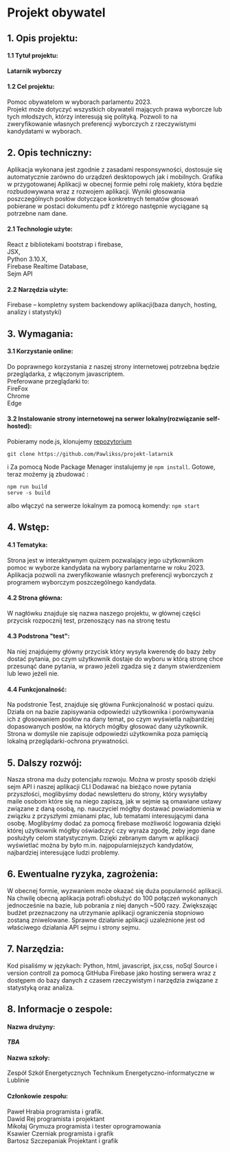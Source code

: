 # Projekt obywatel

## 1. Opis projektu:

#### 1.1 Tytuł projektu:
**Latarnik wyborczy**
#### 1.2 Cel projektu:
Pomoc obywatelom w wyborach parlamentu 2023.  
Projekt może dotyczyć wszystkich obywateli mających prawa wyborcze lub tych młodszych, którzy interesują się polityką. Pozwoli to na zweryfikowanie własnych preferencji wyborczych z rzeczywistymi kandydatami w wyborach.

## 2. Opis techniczny:

Aplikacja wykonana jest zgodnie z zasadami responsywności, dostosuje się automatycznie zarówno do urządzeń desktopowych jak i mobilnych.  Grafika w przygotowanej Aplikacji w obecnej formie pełni rolę makiety, która będzie rozbudowywana wraz z rozwojem aplikacji.  Wyniki głosowania poszczególnych posłów dotyczące konkretnych tematów głosowań pobierane w postaci dokumentu pdf z którego następnie wyciągane są potrzebne nam dane.
#### 2.1 Technologie użyte:
React z bibliotekami bootstrap i firebase,  
JSX,  
Python 3.10.X,  
Firebase Realtime Database,  
Sejm API  
####  2.2 Narzędzia użyte:
Firebase – kompletny system backendowy aplikacji(baza danych, hosting, analizy i statystyki)  
## 3. Wymagania:
#### 3.1 Korzystanie online:
Do poprawnego korzystania z naszej strony internetowej potrzebna będzie przeglądarka, z włączonym javascriptem.  
Preferowane przeglądarki to:  
FireFox  
Chrome  
Edge  
#### 3.2 Instalowanie strony internetowej na serwer lokalny(rozwiązanie self-hosted):
Pobieramy node.js, klonujemy [repozytorium](https://github.com/Pawlikss/projekt-latarnik)  
```
git clone https://github.com/Pawlikss/projekt-latarnik
```  
i Za pomocą Node Package Menager instalujemy je ```npm install```.  Gotowe, teraz możemy ją zbudować :  
```
npm run build
serve -s build
```
albo włączyć na serwerze lokalnym za pomocą komendy:
```npm start```  

## 4. Wstęp:

#### 4.1 Tematyka:
Strona jest w interaktywnym quizem pozwalający jego użytkownikom pomoc w wyborze kandydata na wybory parlamentarne w roku 2023.  
Aplikacja pozwoli na zweryfikowanie własnych preferencji wyborczych z programem wyborczym poszczególnego kandydata.
#### 4.2 Strona główna:
W nagłówku znajduje się nazwa naszego projektu, w głównej części przycisk rozpocznij test, przenoszący nas na stronę testu
#### 4.3 Podstrona "test":
Na niej znajdujemy główny przycisk który wysyła kwerendę do bazy żeby dostać pytania, po czym użytkownik dostaje do wyboru w którą stronę chce przesunąć dane pytania, w prawo jeżeli zgadza się z danym stwierdzeniem lub lewo jeżeli nie.

#### 4.4 Funkcjonalność:
Na podstronie Test, znajduje się główna Funkcjonalność w postaci quizu. Działa on na bazie zapisywania odpowiedzi użytkownika i porównywania ich z głosowaniem posłów na dany temat, po czym wyświetla najbardziej dopasowanych posłów, na których mógłby głosować dany użytkownik. 
Strona w domyśle nie zapisuje odpowiedzi użytkownika poza pamięcią lokalną przeglądarki-ochrona prywatności.

## 5. Dalszy rozwój:

Nasza strona ma duży potencjału rozwoju. Można w prosty sposób dzięki sejm API i naszej aplikacji CLI Dodawać na bieżąco nowe pytania przyszłości, moglibyśmy dodać newsletteru do strony, który wysyłałby maile osobom które się na niego zapiszą, jak w sejmie są omawiane ustawy związane z daną osobą, np. nauczyciel mógłby dostawać powiadomienia w związku z przyszłymi zmianami płac, lub tematami interesującymi dana osobę. Moglibyśmy dodać za pomocą firebase możliwość logowania dzięki której użytkownik mógłby oświadczyć czy wyraża zgodę, żeby jego dane posłużyły celom statystycznym. Dzięki zebranym danym w aplikacji wyświetlać można by było m.in. najpopularniejszych kandydatów, najbardziej interesujące ludzi problemy.

## 6. Ewentualne ryzyka, zagrożenia:

W obecnej formie, wyzwaniem może okazać się duża popularność aplikacji. Na chwilę obecną aplikacja potrafi obsłużyć do 100 połączeń wykonanych jednocześnie na bazie, lub pobrania z niej danych ~500 razy. Zwiększając budżet przeznaczony na utrzymanie aplikacji ograniczenia stopniowo zostaną zniwelowane.
Sprawne działanie aplikacji uzależnione jest od właściwego działania API sejmu i strony sejmu.

## 7. Narzędzia:

Kod pisaliśmy w językach: Python, html, javascript, jsx,css, noSql
Source i version controll za pomocą GitHuba
Firebase jako hosting serwera wraz z dostępem do bazy danych z czasem rzeczywistym i narzędzia związane z statystyką oraz analiza.

## 8. Informacje o zespole:

#### Nazwa drużyny: 
***TBA***
#### Nazwa szkoły: 
Zespół Szkół Energetycznych Technikum Energetyczno-informatyczne w Lublinie
#### Członkowie zespołu:
Paweł Hrabia programista i grafik.  
Dawid Rej programista i projektant  
Mikołaj Grymuza programista i tester oprogramowania  
Ksawier Czerniak programista i grafik  
Bartosz Szczepaniak Projektant i grafik